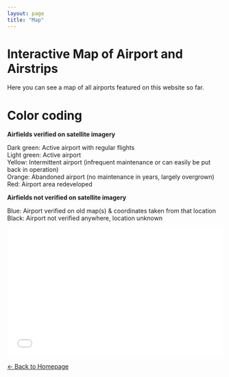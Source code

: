 ```yaml
---
layout: page
title: "Map"
---
```


# Interactive Map of Airport and Airstrips

Here you can see a map of all airports featured on this website so far. 

# Color coding

**Airfields verified on satellite imagery**

Dark green: Active airport with regular flights  
Light green: Active airport  
Yellow: Intermittent airport (infrequent maintenance or can easily be put back in operation)  
Orange: Abandoned airport (no maintenance in years, largely overgrown)  
Red: Airport area redeveloped  

**Airfields not verified on satellite imagery**

Blue: Airport verified on old map(s) & coordinates taken from that location  
Black: Airport not verified anywhere, location unknown  

<iframe width="100%" height="300px" frameborder="0" allowfullscreen allow="geolocation" src="//umap.openstreetmap.fr/de/map/congolese-airports-and-airstrips_1173989?scaleControl=false&miniMap=false&scrollWheelZoom=false&zoomControl=true&editMode=disabled&moreControl=true&searchControl=null&tilelayersControl=null&embedControl=null&datalayersControl=true&onLoadPanel=none&captionBar=false&captionMenus=true"></iframe>

[← Back to Homepage](index.md)
